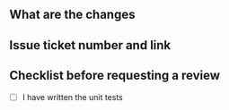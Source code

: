 ## What are the changes

## Issue ticket number and link

## Checklist before requesting a review
- [ ] I have written the unit tests
